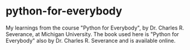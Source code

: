 # python-for-everybody
My learnings from the course "Python for Everybody", by Dr. Charles R. Severance, at Michigan University.
The book used here is "Python for Everybody" also by Dr. Charles R. Severance and is available online.
